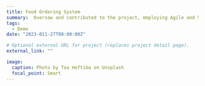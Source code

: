 ```yaml
---
title: Food Ordering System
summary:  Oversaw and contributed to the project, employing Agile and Scrum techniques; managed comprehensive documentation including Software Requirements Specification (SRS), Functional Requirements (FRS), and Non-Functional Requirements; designed architectural diagrams and detailed use case descriptions; emphasized on unit testing and iterative prototyping
tags:
  - Demo
date: "2023-011-27T00:00:00Z"

# Optional external URL for project (replaces project detail page).
external_link: ""

image:
  caption: Photo by Toa Heftiba on Unsplash
  focal_point: Smart
---
```

